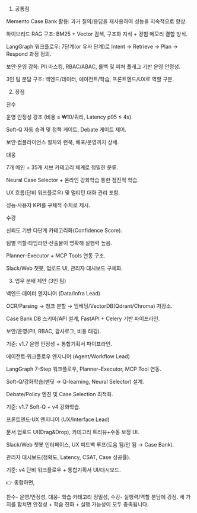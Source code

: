 1. 공통점

Memento Case Bank 활용: 과거 질의/응답을 재사용하여 성능을 지속적으로 향상.

하이브리드 RAG 구조: BM25 + Vector 검색, 구조화 지식 + 경험 메모리 결합 방식.

LangGraph 워크플로우: 7단계(or 유사 단계)로 Intent → Retrieve → Plan → Respond 과정 정의.

보안·운영 강화: PII 마스킹, RBAC/ABAC, 롤백 및 피쳐 플래그 기반 운영 안정성.

3인 팀 분담 구조: 백엔드/데이터, 에이전트/학습, 프론트엔드/UX로 역할 구분.

2. 장점

찬수

운영 안정성 강조 (비용 ≤ ₩10/쿼리, Latency p95 ≤ 4s).

Soft-Q 자동 승격 및 정책 게이트, Debate 게이트 제어.

보안·컴플라이언스 절차와 런북, 배포/운영까지 상세.

대웅

7개 메인 + 35개 서브 카테고리 체계로 정밀한 분류.

Neural Case Selector + 온라인 강화학습 통한 점진적 학습.

UX 흐름(단비 워크플로우) 및 멀티턴 대화 관리 포함.

성능·사용자 KPI를 구체적 수치로 제시.

수강

신뢰도 기반 다단계 카테고리화(Confidence Score).

팀별 역할·타임라인·산출물이 명확해 실행력 높음.

Planner–Executor + MCP Tools 연동 구조.

Slack/Web 챗봇, 업로드 UI, 관리자 대시보드 구체화.



3. 업무 분배 제안 (3인 팀)

백엔드·데이터 엔지니어 (Data/Infra Lead)

OCR/Parsing → 청크 분할 → 임베딩/VectorDB(Qdrant/Chroma) 저장소.

Case Bank DB 스키마/API 설계, FastAPI + Celery 기반 파이프라인.

보안/운영(PII, RBAC, 감사로그, 비용 태깅).

기준: v1.7 운영 안정성 + 통합기획서 파이프라인.

에이전트·워크플로우 엔지니어 (Agent/Workflow Lead)

LangGraph 7-Step 워크플로우, Planner–Executor, MCP Tool 연동.

Soft-Q/강화학습(밴딧 → Q-learning, Neural Selector) 설계.

Debate/Policy 엔진 및 Case Selection 최적화.

기준: v1.7 Soft-Q + v4 강화학습.

프론트엔드·UX 엔지니어 (UX/Interface Lead)

문서 업로드 UI(Drag&Drop), 카테고리 트리뷰+수동 보정 UI.

Slack/Web 챗봇 인터페이스, UX 피드백 루프(도움 됨/안 됨 → Case Bank).

관리자 대시보드(정확도, Latency, CSAT, Case 성공률).

기준: v4 단비 워크플로우 + 통합기획서 UI/대시보드.

👉 종합하면,

찬수- 운영/안정성,
대웅- 학습·카테고리 정밀성,
수강- 실행력/역할 분담에 강점.
세 가지를 합치면 안정성 + 학습 진화 + 실행 가능성이 모두 충족됩니다.